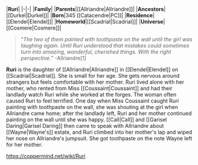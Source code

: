 |**Ruri**|
|-|-|
|**Family**|
|**Parents**|[[Allriandre\|Allriandre]]|
|**Ancestors**|[[Durkel\|Durkel]]|
|**Born**|345 [[Catacendre\|PC]]|
|**Residence**|[[Elendel\|Elendel]]|
|**Homeworld**|[[Scadrial\|Scadrial]]|
|**Universe**|[[Cosmere\|Cosmere]]|

>“*The two of them painted with toothpaste on the wall until the girl was laughing again. Until Ruri understood that mistakes could sometimes turn into amazing, wonderful, cherished things. With the right perspective.*”
\-Allriandre[1]


**Ruri** is the daughter of [[Allriandre\|Allriandre]] in [[Elendel\|Elendel]] on [[Scadrial\|Scadrial]]. She is small for her age. She gets nervous around strangers but feels comfortable with her mother.
Ruri lived alone with her mother, who rented from Miss [[Coussaint\|Coussaint]] and had their landlady watch Ruri while she worked at the forges. The woman often caused Ruri to feel terrified. One day when Miss Coussaint caught Ruri painting with toothpaste on the wall, she was shouting at the girl when Allriandre came home; after the landlady left, Ruri and her mother continued painting on the wall until she was happy. [[Call\|Call]] and [[Garisel Daring\|Garisel Daring]] then came to speak with Allriandre about [[Wayne\|Wayne's]] estate, and Ruri climbed into her mother's lap and wiped her nose on Allriandre's jumpsuit. She got toothpaste on the note Wayne left for her mother.



https://coppermind.net/wiki/Ruri